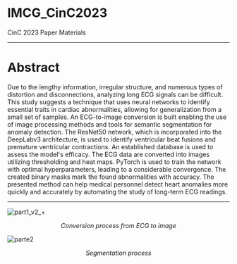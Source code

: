 # IMCG_CinC2023
CinC 2023 Paper Materials
___
# Abstract
Due to the lengthy information, irregular structure, and numerous types of distortion and disconnections, analyzing long ECG signals can be difficult. This study suggests a technique that uses neural networks to identify essential traits in cardiac abnormalities, allowing for generalization from a small set of samples. An ECG-to-image conversion is built enabling the use of image processing methods and tools for semantic segmentation for anomaly detection. The ResNet50 network, which is incorporated into the DeepLabv3 architecture, is used to identify ventricular beat fusions and premature ventricular contractions. An established database is used to assess the model's efficacy. The ECG data are converted into images utilizing thresholding and heat maps. PyTorch is used to train the network with optimal hyperparameters, leading to a considerable convergence. The created binary masks mark the found abnormalities with accuracy. The presented method can help medical personnel detect heart anomalies more quickly and accurately by automating the study of long-term ECG readings.
___
![part1_v2_+](https://github.com/hgomezmoreno/IMCG_CinC2023/assets/122869610/e218fbe0-2f9b-44a6-8521-007f5840c88b)
<p align="center">
<em>Conversion process from ECG to image</em>
</p>

![parte2](https://github.com/hgomezmoreno/IMCG_CinC2023/assets/122869610/32a9c112-569c-463b-a8d2-2fa4042bbe6d)
<p align="center">
<em>Segmentation process</em>
</p>

